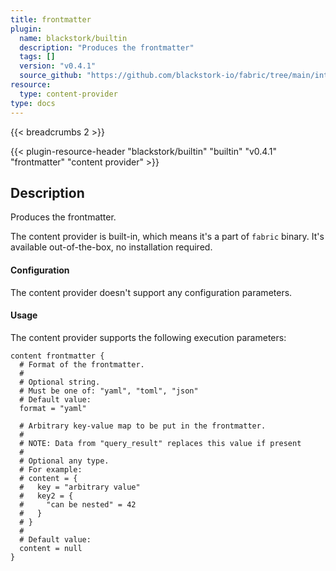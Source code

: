 ```yaml
---
title: frontmatter
plugin:
  name: blackstork/builtin
  description: "Produces the frontmatter"
  tags: []
  version: "v0.4.1"
  source_github: "https://github.com/blackstork-io/fabric/tree/main/internal/builtin/"
resource:
  type: content-provider
type: docs
---
```


{{< breadcrumbs 2 >}}

{{< plugin-resource-header "blackstork/builtin" "builtin" "v0.4.1" "frontmatter" "content provider" >}}

## Description
Produces the frontmatter.

The content provider is built-in, which means it's a part of `fabric` binary. It's available out-of-the-box, no installation required.


#### Configuration

The content provider doesn't support any configuration parameters.

#### Usage

The content provider supports the following execution parameters:

```hcl
content frontmatter {
  # Format of the frontmatter.
  #
  # Optional string.
  # Must be one of: "yaml", "toml", "json"
  # Default value:
  format = "yaml"

  # Arbitrary key-value map to be put in the frontmatter.
  # 
  # NOTE: Data from "query_result" replaces this value if present
  #
  # Optional any type.
  # For example:
  # content = {
  #   key = "arbitrary value"
  #   key2 = {
  #     "can be nested" = 42
  #   }
  # }
  # 
  # Default value:
  content = null
}
```

